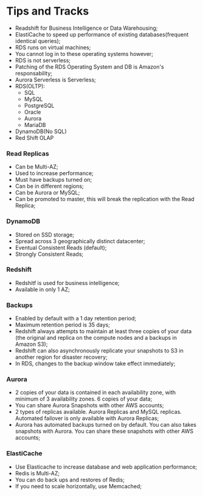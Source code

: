 # Tips and Tracks  

* Readshift for Business Intelligence or Data Warehousing;  
* ElastiCache to speed up performance of existing databases(frequent identical queries);  
* RDS runs on virtual machines;  
* You cannot log in to these operating systems however;  
* RDS is not serverless;  
* Patching of the RDS Operating System and DB is Amazon's responsability;  
* Aurora Serverless is Serverless;  
* RDS(OLTP):
  * SQL  
  * MySQL  
  * PostgreSQL  
  * Oracle  
  * Aurora  
  * MariaDB  
* DynamoDB(No SQL)
* Red Shift OLAP  

### Read Replicas  

* Can be Multi-AZ;
* Used to increase performance;  
* Must have backups turned on;  
* Can be in different regions;  
* Can be Aurora or MySQL;  
* Can be promoted to master, this will break the replication with the Read Replica;

### DynamoDB  

* Stored on SSD storage;  
* Spread across 3 geographically distinct datacenter;  
* Eventual Consistent Reads (default);
* Strongly  Consistent Reads;


### Redshift  

* Redshitf is used for business intelligence;  
* Available in only 1 AZ;  

### Backups  

* Enabled by default with a 1 day retention period;  
* Maximum retention period is 35 days;  
* Redshift always attempts to maintain at least three copies of your data (the original and replica on the compute nodes and a backups in Amazon S3);  
* Redshift can also asynchronously replicate your snapshots to S3 in another region for disaster recovery;  
* In RDS, changes to the backup window take effect immediately;  

### Aurora  

* 2 copies of your data is contained in each availability zone, with minimum of 3 availability zones. 6 copies of your data;  
* You can share Aurora Snapshots with other AWS accounts;  
* 2 types of replicas available. Aurora Replicas and MySQL replicas. Automated failover is only available with Aurora Replicas;  
* Aurora has automated backups turned on by default. You can also takes snapshots with Aurora. You can share these snapshots with other AWS accounts;  


### ElastiCache  

* Use Elasticache to increase database and web application performance;  
* Redis is Multi-AZ;  
* You can do back ups and restores of Redis;  
* If you need to scale horizontally, use Memcached;  
